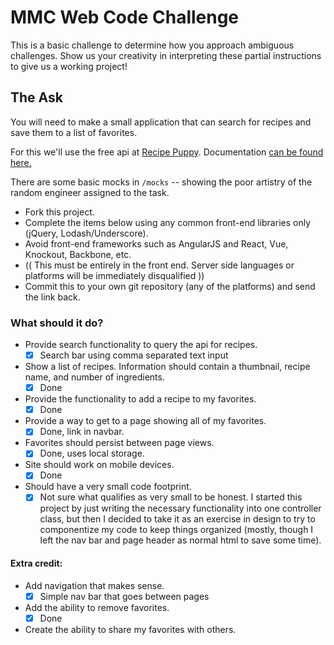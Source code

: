 # MMC Web Code Challenge

This is a basic challenge to determine how you approach ambiguous challenges. Show us your creativity in interpreting these partial instructions to give us a working project!

## The Ask

You will need to make a small application that can search for recipes and save them to a list of favorites.

For this we'll use the free api at [Recipe Puppy](http://www.recipepuppy.com/). Documentation [can be found here.](http://www.recipepuppy.com/about/api/)

There are some basic mocks in `/mocks` -- showing the poor artistry of the random engineer assigned to the task.

 - Fork this project.
 - Complete the items below using any common front-end libraries only (jQuery, Lodash/Underscore).
 - Avoid front-end frameworks such as AngularJS and React, Vue, Knockout, Backbone, etc.
 - (( This must be entirely in the front end. Server side languages or platforms will be immediately disqualified ))
 - Commit this to your own git repository (any of the platforms) and send the link back. 

### What should it do?
 - Provide search functionality to query the api for recipes. 
    + [X] Search bar using comma separated text input
 - Show a list of recipes. Information should contain a thumbnail, recipe name, and number of ingredients.
    + [X] Done
 - Provide the functionality to add a recipe to my favorites.
    + [X] Done
 - Provide a way to get to a page showing all of my favorites.
    + [X] Done, link in navbar.
 - Favorites should persist between page views.
    + [X] Done, uses local storage.
 - Site should work on mobile devices.
    + [X] Done
 - Should have a very small code footprint.
    + [X] Not sure what qualifies as very small to be honest. I started this project by just writing the necessary functionality into one controller class, but then I decided to take it as an exercise in design to try to componentize my code to keep things organized (mostly, though I left the nav bar and page header as normal html to save some time).

#### Extra credit:
 - Add navigation that makes sense.
    + [X] Simple nav bar that goes between pages
 - Add the ability to remove favorites.
    + [X] Done
 - Create the ability to share my favorites with others.
